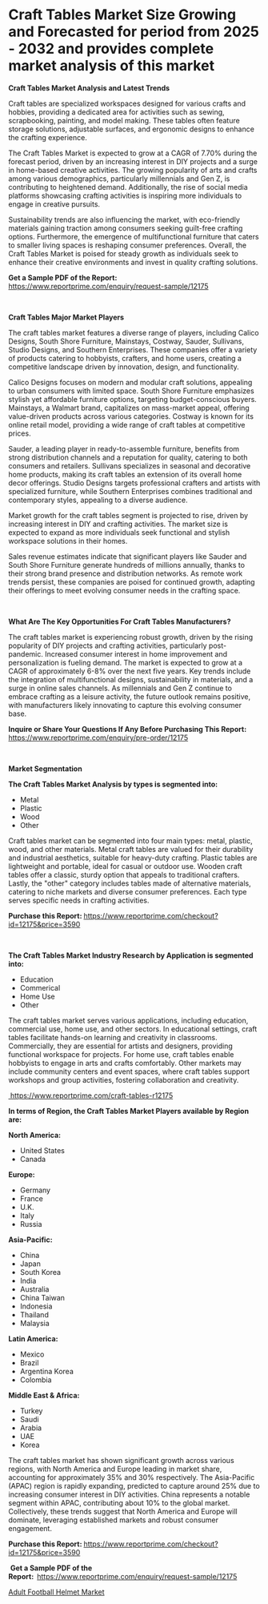 <p><h1>Craft Tables Market Size Growing and Forecasted for period from 2025 - 2032 and provides complete market analysis of this market</h1></p><p><strong>Craft Tables Market Analysis and Latest Trends</strong></p>
<p><p>Craft tables are specialized workspaces designed for various crafts and hobbies, providing a dedicated area for activities such as sewing, scrapbooking, painting, and model making. These tables often feature storage solutions, adjustable surfaces, and ergonomic designs to enhance the crafting experience.</p><p>The Craft Tables Market is expected to grow at a CAGR of 7.70% during the forecast period, driven by an increasing interest in DIY projects and a surge in home-based creative activities. The growing popularity of arts and crafts among various demographics, particularly millennials and Gen Z, is contributing to heightened demand. Additionally, the rise of social media platforms showcasing crafting activities is inspiring more individuals to engage in creative pursuits.</p><p>Sustainability trends are also influencing the market, with eco-friendly materials gaining traction among consumers seeking guilt-free crafting options. Furthermore, the emergence of multifunctional furniture that caters to smaller living spaces is reshaping consumer preferences. Overall, the Craft Tables Market is poised for steady growth as individuals seek to enhance their creative environments and invest in quality crafting solutions.</p></p>
<p><strong>Get a Sample PDF of the Report:&nbsp;</strong> <a href="https://www.reportprime.com/enquiry/request-sample/12175?utm_campaign=2652&utm_medium=2&utm_source=Github&utm_content=ia&utm_term=18032025&utm_id=craft-tables">https://www.reportprime.com/enquiry/request-sample/12175</a></p>
<p>&nbsp;</p>
<p><strong>Craft Tables Major Market Players</strong></p>
<p><p>The craft tables market features a diverse range of players, including Calico Designs, South Shore Furniture, Mainstays, Costway, Sauder, Sullivans, Studio Designs, and Southern Enterprises. These companies offer a variety of products catering to hobbyists, crafters, and home users, creating a competitive landscape driven by innovation, design, and functionality.</p><p>Calico Designs focuses on modern and modular craft solutions, appealing to urban consumers with limited space. South Shore Furniture emphasizes stylish yet affordable furniture options, targeting budget-conscious buyers. Mainstays, a Walmart brand, capitalizes on mass-market appeal, offering value-driven products across various categories. Costway is known for its online retail model, providing a wide range of craft tables at competitive prices.</p><p>Sauder, a leading player in ready-to-assemble furniture, benefits from strong distribution channels and a reputation for quality, catering to both consumers and retailers. Sullivans specializes in seasonal and decorative home products, making its craft tables an extension of its overall home decor offerings. Studio Designs targets professional crafters and artists with specialized furniture, while Southern Enterprises combines traditional and contemporary styles, appealing to a diverse audience.</p><p>Market growth for the craft tables segment is projected to rise, driven by increasing interest in DIY and crafting activities. The market size is expected to expand as more individuals seek functional and stylish workspace solutions in their homes.</p><p>Sales revenue estimates indicate that significant players like Sauder and South Shore Furniture generate hundreds of millions annually, thanks to their strong brand presence and distribution networks. As remote work trends persist, these companies are poised for continued growth, adapting their offerings to meet evolving consumer needs in the crafting space.</p></p>
<p>&nbsp;</p>
<p><strong>What Are The Key Opportunities For Craft Tables Manufacturers?</strong></p>
<p><p>The craft tables market is experiencing robust growth, driven by the rising popularity of DIY projects and crafting activities, particularly post-pandemic. Increased consumer interest in home improvement and personalization is fueling demand. The market is expected to grow at a CAGR of approximately 6-8% over the next five years. Key trends include the integration of multifunctional designs, sustainability in materials, and a surge in online sales channels. As millennials and Gen Z continue to embrace crafting as a leisure activity, the future outlook remains positive, with manufacturers likely innovating to capture this evolving consumer base.</p></p>
<p><strong>Inquire or Share Your Questions If Any Before Purchasing This Report:</strong> <a href="https://www.reportprime.com/enquiry/pre-order/12175?utm_campaign=2652&utm_medium=2&utm_source=Github&utm_content=ia&utm_term=18032025&utm_id=craft-tables">https://www.reportprime.com/enquiry/pre-order/12175</a></p>
<p>&nbsp;</p>
<p><strong>Market Segmentation</strong></p>
<p><strong>The Craft Tables Market Analysis by types is segmented into:</strong></p>
<p><ul><li>Metal</li><li>Plastic</li><li>Wood</li><li>Other</li></ul></p>
<p><p>Craft tables market can be segmented into four main types: metal, plastic, wood, and other materials. Metal craft tables are valued for their durability and industrial aesthetics, suitable for heavy-duty crafting. Plastic tables are lightweight and portable, ideal for casual or outdoor use. Wooden craft tables offer a classic, sturdy option that appeals to traditional crafters. Lastly, the "other" category includes tables made of alternative materials, catering to niche markets and diverse consumer preferences. Each type serves specific needs in crafting activities.</p></p>
<p><strong>Purchase this Report:&nbsp;</strong><a href="https://www.reportprime.com/checkout?id=12175&price=3590&utm_campaign=2652&utm_medium=2&utm_source=Github&utm_content=ia&utm_term=18032025&utm_id=craft-tables">https://www.reportprime.com/checkout?id=12175&price=3590</a></p>
<p>&nbsp;</p>
<p><strong>The Craft Tables Market Industry Research by Application is segmented into:</strong></p>
<p><ul><li>Education</li><li>Commerical</li><li>Home Use</li><li>Other</li></ul></p>
<p><p>The craft tables market serves various applications, including education, commercial use, home use, and other sectors. In educational settings, craft tables facilitate hands-on learning and creativity in classrooms. Commercially, they are essential for artists and designers, providing functional workspace for projects. For home use, craft tables enable hobbyists to engage in arts and crafts comfortably. Other markets may include community centers and event spaces, where craft tables support workshops and group activities, fostering collaboration and creativity.</p></p>
<p><a href="https://www.reportprime.com/craft-tables-r12175?utm_campaign=2652&utm_medium=2&utm_source=Github&utm_content=ia&utm_term=18032025&utm_id=craft-tables">&nbsp;https://www.reportprime.com/craft-tables-r12175</a></p>
<p><strong>In terms of Region, the Craft Tables Market Players available by Region are:</strong></p>
<p>
    <p> <strong> North America: </strong>
        <ul>
            <li>United States</li>
            <li>Canada</li>
        </ul>
        </p> 
    <p> <strong> Europe: </strong>
        <ul>
            <li>Germany</li>
            <li>France</li>
            <li>U.K.</li>
            <li>Italy</li>
            <li>Russia</li>
        </ul>
        </p> 
    <p> <strong> Asia-Pacific: </strong>
        <ul>
            <li>China</li>
            <li>Japan</li>
            <li>South Korea</li>
            <li>India</li>
            <li>Australia</li>
            <li>China Taiwan</li>
            <li>Indonesia</li>
            <li>Thailand</li>
            <li>Malaysia</li>
        </ul>
        </p> 
    <p> <strong> Latin America: </strong>
        <ul>
            <li>Mexico</li>
            <li>Brazil</li>
            <li>Argentina Korea</li>
            <li>Colombia</li>
        </ul>
        </p> 
    <p> <strong> Middle East & Africa: </strong>
        <ul>
            <li>Turkey</li>
            <li>Saudi</li>
            <li>Arabia</li>
            <li>UAE</li>
            <li>Korea</li>
        </ul>
    </p>
    </p>
<p><p>The craft tables market has shown significant growth across various regions, with North America and Europe leading in market share, accounting for approximately 35% and 30% respectively. The Asia-Pacific (APAC) region is rapidly expanding, predicted to capture around 25% due to increasing consumer interest in DIY activities. China represents a notable segment within APAC, contributing about 10% to the global market. Collectively, these trends suggest that North America and Europe will dominate, leveraging established markets and robust consumer engagement.</p></p>
<p><strong>Purchase this Report: </strong><a href="https://www.reportprime.com/checkout?id=12175&price=3590&utm_campaign=2652&utm_medium=2&utm_source=Github&utm_content=ia&utm_term=18032025&utm_id=craft-tables">https://www.reportprime.com/checkout?id=12175&price=3590</a></p>
<p>&nbsp;<strong>Get a Sample PDF of the Report:&nbsp;&nbsp;</strong><a href="https://www.reportprime.com/enquiry/request-sample/12175?utm_campaign=2652&utm_medium=2&utm_source=Github&utm_content=ia&utm_term=18032025&utm_id=craft-tables">https://www.reportprime.com/enquiry/request-sample/12175</a></p>
<p><strong></strong></p>
<p><p><a href="https://github.com/sherikacas30/Market-Research-Report-List-1/blob/main/adult-football-helmet-market.md?utm_campaign=2652&utm_medium=2&utm_source=Github&utm_content=ia&utm_term=18032025&utm_id=craft-tables">Adult Football Helmet Market</a></p></p>